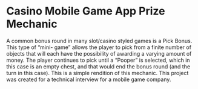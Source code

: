 # Casino Mobile Game App Prize Mechanic
A common bonus round in many slot/casino styled games is a Pick Bonus. This type of “mini-
game” allows the player to pick from a finite number of objects that will each have the
possibility of awarding a varying amount of money. The player continues to pick until a
“Pooper” is selected, which in this case is an empty chest, and that would end the bonus round
(and the turn in this case). This is a simple rendition of this mechanic. This project was created
for a technical interview for a mobile game company.
